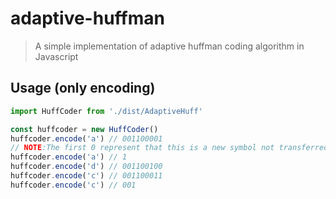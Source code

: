 # adaptive-huffman
> A simple implementation of adaptive huffman coding algorithm in Javascript


## Usage (only encoding)

```js
import HuffCoder from './dist/AdaptiveHuff'

const huffcoder = new HuffCoder()
huffcoder.encode('a') // 001100001
// NOTE:The first 0 represent that this is a new symbol not transferred yet
huffcoder.encode('a') // 1
huffcoder.encode('d') // 001100100
huffcoder.encode('c') // 001100011
huffcoder.encode('c') // 001
```


